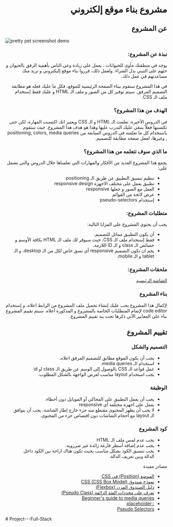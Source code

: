 <h1 dir="rtl"> مشروع بناء موقع إلكتروني</h1>

<h2 dir="rtl"> عن المشروع</h2>

<img src="https://github.com/barmej/Fullstack-Project-1/blob/master/images/demo.png" alt="pretty pet screenshot demo" />

<h3 dir="rtl"> نبذة عن المشروع:</h3>

 <div dir="rtl">
يوجد في منطقتك مأوى للحيوانات ، يعمل على زيادة وعي الناس بأهمية الرفق بالحيوان و حثهم على التبني بدل الشراء. ولعمل ذلك، قرروا بناء موقع إليكتروني و تريد منك مساعدتهم في عمل ذلك.

في هذا المشروع ستقوم ببناء الصفحة الرئيسية للموقع، فكل ما عليك فعله هو مطابقة التصميم المرفق. سيتم توفير كل من الصور و ملف الـ HTML و عليك فقط إستخدام ملف الـ CSS.
</div>

<h3 dir="rtl"> الهدف من هذا المشروع؟</h3>

 <div dir="rtl">
في الدروس الأخيرة، تعلمت الـ HTML و الـ CSS ويعتبر انك اكتسبت المهارة، لكن حتى تكتسبها فعلاً ينبغي عليك التدرب عليها وهذا هو هدف هذا المشروع. حيث ستقوم باستخدام كل ما تعلمته في الدروس السابقة من positioning, colors, media queries , وغيرها، لعمل صفحه مطابقة للتصميم.
</div>

<h3 dir="rtl"> ما الذي سوف تتعلمه من هذا المشروع؟</h3>

 <div dir="rtl">
يجمع هذا المشروع العديد من الأفكار والمهارات التي تعلمناها خلال الدروس والتي تشمل على:
</div>
<div dir="rtl">
  <ul>
    <li> تنظيم تنسيق التطبيق عن طريق الـ positioning</li>
    <li> تطبيق يعمل على مختلف الاجهزة  responsive design</li>
    <li> العمل مع الصور و جعلها responsive</li>
    <li> عرض لائحة من القوائم</li>
    <li> إستخدام pseudo-selectors</li>
</ul>
</div>

<h3 dir="rtl"> متطلبات المشروع:</h3>

 <div dir="rtl">
يجب أن يحتوي المشروع على المزايا التالية:
</div>
<div dir="rtl">
  <ul>
    <li> أن يكون التطبيق مماثل للتصميم.</li>
    <li> فقط إستخدام ملف الـ CSS. حيث سيوفر لك ملف الـ HTML بكافة الأوسم و خصائص الـ class و الـ ID اللازمة.</li>
    <li> يجم ان يكون التصميم responsive أي نسق خاص لكل من الـ desktop، و الـ tablet و الـ mobile.</li>
  </ul>
</div>

<h3 dir="rtl">  ملحقات المشروع:</h3>

 <div dir="rtl">

[الشاشة الرئيسية](https://www.figma.com/proto/AzoQ6Us4EtXH2LC5US1zzd/PrettyPets?node-id=1%3A2&viewport=607%2C1415%2C0.6736299991607666&scaling=min-zoom)
</div>

<h3 dir="rtl"> بناء المشروع</h3>

 <div dir="rtl">
لإكمال هذا المشروع يجب عليك إنشاء تحميل ملف المشروع من الرابط اعلاه، و إستخدام code editor لإتمام المتطلبات الخاصة بالمشروع و المذكورة أعلاه.
سيتم تقييم المشروع بناء على المعايير الآتي ذكرها تحت بند تقييم المشروع.
</div>

<h2 dir="rtl"> تقييم المشروع</h2>

<h3 dir="rtl"> التصميم والشكل</h3>

<div dir="rtl">
  <ul>
    <li> يجب أن يكون الموقع مطابق للتصميم المرفق اعلاه.</li>
    <li> استخدام الـ media queries.</li>
    <li> عمل قواعد الـ CSS بالوصول إلى الوسم عن طريق الـ class او id</li>
    <li> يجب استخدام layout مناسب لعرض الواجهة بالشكل المطلوب.</li>
  </ul>
</div>

<h3 dir="rtl"> الوظيفة</h3>

<div dir="rtl">
  <ul>
    <li> يجب أن يعمل التطبيق على المحاكي أو الموبايل دون أخطاء.</li>
    <li> يعمل على اجهزة مختلفة أي responsive</li>
    <li> لا يجب أن يظهر المحتوى مقتطع منه جزء خارج إطار الشاشة، يجب أن يتوافق الـ layout مع أحجام الشاشات دون اقتصاص جزء من المحتوى.</li>
  </ul>
</div>

<h3 dir="rtl"> كود المشروع</h3>

<div dir="rtl">
  <ul>
    <li> يجب عدم لمس ملف الـ HTML</li>
    <li> يجب عدم إضافة أسطر فارغة زائدة غير ضرروية.</li>
    <li> يجب تنسيق الكود بشكل مناسب بحيث تكون هناك ازاحة بين الكود داخل الدالة وبين تعريف الدالة.</li>
  </ul>
</div>

<div dir="rtl">
<p dir="rtl">مصادر مفيدة</p>
  <ul>
    <li>
    <a href="https://blog.barmej.com/2019/10/31/%D8%A7%D9%84%D9%85%D9%88%D8%B6%D8%B9-position-%D9%81%D9%8A-css/">الموضع (Position) في CSS</a>
    </li>
     <li>
    <a href="https://blog.barmej.com/2019/10/31/%D9%86%D9%85%D9%88%D8%B0%D8%AC-%D8%B5%D9%86%D8%AF%D9%88%D9%82-css-css-box-model/">نموذج صندوق CSS (CSS Box Model)</a>
    </li>
     <li>
    <a href="https://blog.barmej.com/2019/10/03/%D8%AF%D9%84%D9%8A%D9%84-%D8%A7%D9%84%D8%B5%D9%86%D8%AF%D9%88%D9%82-%D8%A7%D9%84%D9%85%D8%B1%D9%86-flexbox/">دليل الصندوق المرن (Flexbox)</a>
    </li>
     <li>
    <a href="https://blog.barmej.com/2019/09/26/%D8%AA%D8%B9%D8%B1%D9%81-%D8%B9%D9%84%D9%89-%D9%85%D8%AD%D8%AF%D8%AF%D8%A7%D8%AA-%D8%A7%D9%84%D9%81%D8%A6%D8%A9-%D8%A7%D9%84%D8%B2%D8%A7%D8%A6%D9%81%D8%A9-pseudo-class/">تعرف على محددات الفئة الزائفة (Pseudo Class)</a>
    </li>
     <li>
    <a href="https://developer.mozilla.org/en-US/docs/Learn/CSS/CSS_layout/Media_queries">Beginner's guide to media queries</a>
    </li>
     <li>
    <a href="https://css-tricks.com/almanac/selectors/p/placeholder/">::placeholder</a>
    </li>
     <li>
    <a href="https://www.geeksforgeeks.org/css-pseudo-classes/">Pseudo Selectors</a>
    </li>
  </ul>
</div>
# Project---Full-Stack

